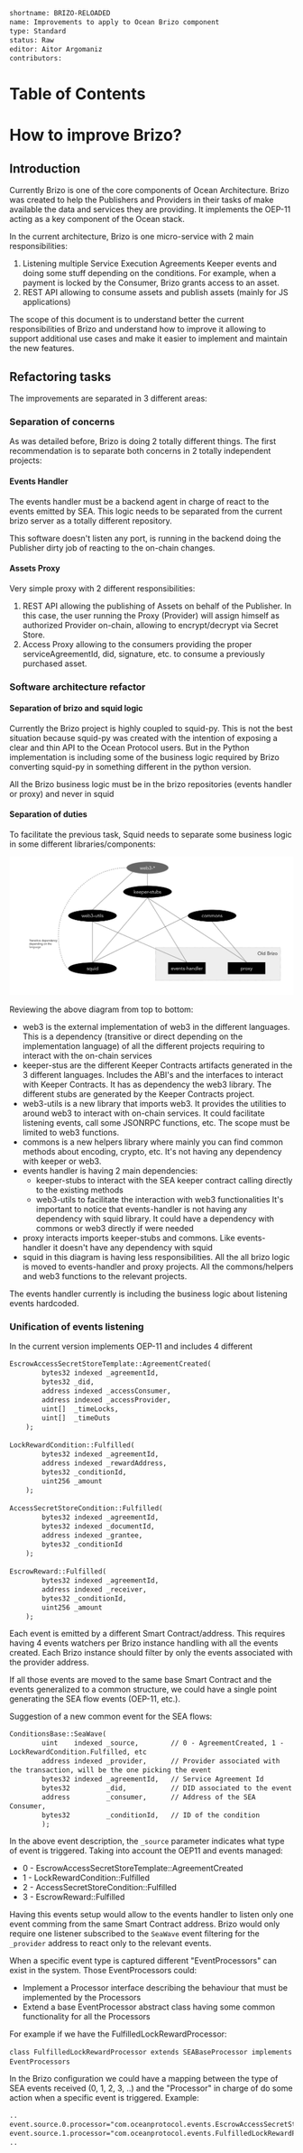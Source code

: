 ```
shortname: BRIZO-RELOADED
name: Improvements to apply to Ocean Brizo component
type: Standard
status: Raw
editor: Aitor Argomaniz
contributors: 
```


Table of Contents
=================



# How to improve Brizo?

## Introduction

Currently Brizo is one of the core components of Ocean Architecture. Brizo was created to help the Publishers and Providers in their tasks of make available the data and services they are providing. It implements the OEP-11 acting as a key component of the Ocean stack.

In the current architecture, Brizo is one micro-service with 2 main responsibilities:

1. Listening multiple Service Execution Agreements Keeper events and doing some stuff depending on the conditions. For example, when a payment is locked by the Consumer, Brizo grants access to an asset.
2. REST API allowing to consume assets and publish assets (mainly for JS applications)

The scope of this document is to understand better the current responsibilities of Brizo and understand how to improve it allowing to support additional use cases and make it easier to implement and maintain the new features.

## Refactoring tasks

The improvements are separated in 3 different areas:


### Separation of concerns

As was detailed before, Brizo is doing 2 totally different things. The first recommendation is to separate both concerns in 2 totally independent projects:

#### Events Handler

The events handler must be a backend agent in charge of react to the events emitted by SEA. This logic needs to be separated from the current brizo server as a totally different repository. 

This software doesn't listen any port, is running in the backend doing the Publisher dirty job of reacting to the on-chain changes.


#### Assets Proxy

Very simple proxy with 2 different responsibilities:

1. REST API allowing the publishing of Assets on behalf of the Publisher. In this case, the user running the Proxy (Provider) will assign himself as authorized Provider on-chain, allowing to encrypt/decrypt via Secret Store.
2. Access Proxy allowing to the consumers providing the proper serviceAgreementId, did, signature, etc. to consume a previously purchased asset.


### Software architecture refactor


#### Separation of brizo and squid logic

Currently the Brizo project is highly coupled to squid-py. This is not the best situation because squid-py was created with the intention of exposing a clear and thin API to the Ocean Protocol users. But in the Python implementation is including some of the business logic required by Brizo converting squid-py in something different in the python version.

All the Brizo business logic must be in the brizo repositories (events handler or proxy) and never in squid


#### Separation of duties

To facilitate the previous task, Squid needs to separate some business logic in some different libraries/components:

![Components Architecture](images/components-architecture.png)


Reviewing the above diagram from top to bottom:

* web3 is the external implementation of web3 in the different languages. This is a dependency (transitive or direct depending on the implementation language) of all the different projects requiring to interact with the on-chain services
* keeper-stus are the different Keeper Contracts artifacts generated in the 3 different languages. Includes the ABI's and the interfaces to interact with Keeper Contracts. It has as dependency the web3 library. The different stubs are generated by the Keeper Contracts project.
* web3-utils is a new library that imports web3. It provides the utilities to around web3 to interact with on-chain services. It could facilitate listening events, call some JSONRPC functions, etc. The scope must be limited to web3 functions.
* commons is a new helpers library where mainly you can find common methods about encoding, crypto, etc. It's not having any dependency with keeper or web3.
* events handler is having 2 main dependencies: 
  - keeper-stubs to interact with the SEA keeper contract calling directly to the existing methods
  - web3-utils to facilitate the interaction with web3 functionalities
  It's important to notice that events-handler is not having any dependency with squid library. It could have a dependency with commons or web3 directly if were needed
* proxy interacts imports keeper-stubs and commons. Like events-handler it doesn't have any dependency with squid
* squid in this diagram is having less responsibilities. All the all brizo logic is moved to events-handler and proxy projects. All the commons/helpers and web3 functions to the relevant projects.


The events handler currently is including the business logic about listening events hardcoded. 

### Unification of events listening


In the current version implements OEP-11 and includes 4 different 

```
EscrowAccessSecretStoreTemplate::AgreementCreated(
        bytes32 indexed _agreementId,
        bytes32 _did,
        address indexed _accessConsumer,
        address indexed _accessProvider,
        uint[]  _timeLocks,
        uint[]  _timeOuts
    );

LockRewardCondition::Fulfilled(
        bytes32 indexed _agreementId,
        address indexed _rewardAddress,
        bytes32 _conditionId,
        uint256 _amount
    );

AccessSecretStoreCondition::Fulfilled(
        bytes32 indexed _agreementId,
        bytes32 indexed _documentId,
        address indexed _grantee,
        bytes32 _conditionId
    );

EscrowReward::Fulfilled(
        bytes32 indexed _agreementId,
        address indexed _receiver,
        bytes32 _conditionId,
        uint256 _amount
    );
```

Each event is emitted by a different Smart Contract/address. This requires having 4 events watchers per Brizo instance handling with all the events created. Each Brizo instance should filter by only the events associated with the provider address.

If all those events are moved to the same base Smart Contract and the events generalized to a common structure, we could have a single point generating the SEA flow events (OEP-11, etc.). 

Suggestion of a new common event for the SEA flows:

```
ConditionsBase::SeaWave(
        uint    indexed _source,        // 0 - AgreementCreated, 1 - LockRewardCondition.Fulfilled, etc 
        address indexed _provider,      // Provider associated with the transaction, will be the one picking the event 
        bytes32 indexed _agreementId,   // Service Agreement Id
        bytes32         _did,           // DID associated to the event
        address         _consumer,      // Address of the SEA Consumer,
        bytes32         _conditionId,   // ID of the condition    
        ); 
```

In the above event description, the `_source` parameter indicates what type of event is triggered. Taking into account the OEP11 and events managed:

* 0 - EscrowAccessSecretStoreTemplate::AgreementCreated
* 1 - LockRewardCondition::Fulfilled
* 2 - AccessSecretStoreCondition::Fulfilled
* 3 - EscrowReward::Fulfilled

Having this events setup would allow to the events handler to listen only one event comming from the same Smart Contract address. Brizo would only require one listener subscribed to the `SeaWave` event filtering for the `_provider` address to react only to the relevant events.

When a specific event type is captured different "EventProcessors" can exist in the system. Those EventProcessors could:

* Implement a Processor interface describing the behaviour that must be implemented by the Processors
* Extend a base EventProcessor abstract class having some common functionality for all the Processors
 
For example if we have the FulfilledLockRewardProcessor:

`class FulfilledLockRewardProcessor extends SEABaseProcessor implements EventProcessors`

In the Brizo configuration we could have a mapping between the type of SEA events received (0, 1, 2, 3, ..) and the "Processor" in charge of do some action when a specific event is triggered. Example:

```
..
event.source.0.processor="com.oceanprotocol.events.EscrowAccessSecretStoreAgreementCreatedProcessor"
event.source.1.processor="com.oceanprotocol.events.FulfilledLockRewardProcessor"
..
```











